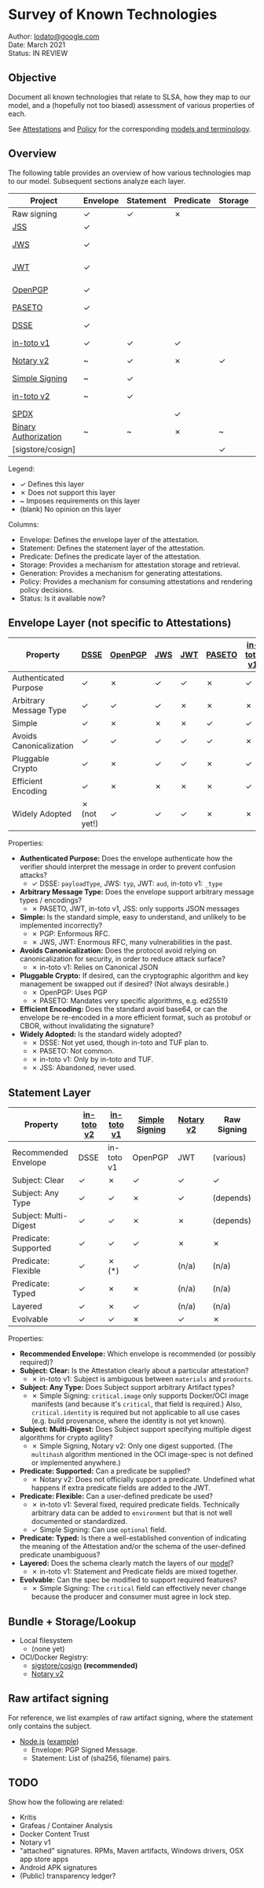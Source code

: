# Survey of Known Technologies

Author: lodato@google.com \
Date: March 2021 \
Status: IN REVIEW

## Objective

Document all known technologies that relate to SLSA, how they map to our model,
and a (hopefully not too biased) assessment of various properties of each.

See [Attestations](attestations.md) and [Policy](policy.md) for the
corresponding [models and terminology](attestations.md#model-and-terminology).

## Overview

The following table provides an overview of how various technologies map to our
model. Subsequent sections analyze each layer.

[Binary Authorization]: https://cloud.google.com/binary-authorization
[DSSE]: https://github.com/secure-systems-lab/dsse/
[JSS]: https://jsonenc.info/jss/1.0/
[JWS]: https://tools.ietf.org/html/rfc7515
[JWT]: https://tools.ietf.org/html/rfc7519
[Notary v2]: https://github.com/notaryproject/nv2
[OpenPGP]: https://tools.ietf.org/html/rfc4880
[PASETO]: https://paseto.io
[SPDX]: https://github.com/spdx/spdx-spec
[sigstore]: https://docs.sigstore.dev/
[Simple Signing]: https://github.com/containers/image/blob/master/docs/containers-signature.5.md
[in-toto v1]: https://github.com/in-toto/docs/blob/master/in-toto-spec.md
[in-toto v2]: https://github.com/in-toto/attestation

Project                | Envelope | Statement | Predicate | Storage | Generation | Policy | Status
---------------------- | -------- | --------- | --------- | ------- | ---------- | ------ | ------
Raw signing            | ✓        | ✓         | ✗         |         |            |        | (varies)
[JSS]                  | ✓        |           |           |         |            |        | Abandoned
[JWS]                  | ✓        |           |           |         |            |        | IETF Standard
[JWT]                  | ✓        |           |           |         |            |        | IETF Standard
[OpenPGP]              | ✓        |           |           |         |            |        | IETF Standard
[PASETO]               | ✓        |           |           |         |            |        | Stable
[DSSE]                 | ✓        |           |           |         |            |        | In development
[in-toto v1]           | ✓        | ✓         | ✓         |         | ✓          | ✓      | Stable
[Notary v2]            | ~        | ✓         | ✗         | ✓       |            | ✓      | In development
[Simple Signing]       | ~        | ✓         |           |         |            |        | Stable
[in-toto v2]           | ~        | ✓         |           |         |            |        | In development
[SPDX]                 |          |           | ✓         |         |            |        | Stable
[Binary Authorization] | ~        | ~         | ✗         | ~       |            | ✓      | Stable
[sigstore/cosign]      |          |           |           |  ✓      | ✓          | ✓      | Stable

Legend:

-   ✓ Defines this layer
-   ✗ Does not support this layer
-   ~ Imposes requirements on this layer
-   (blank) No opinion on this layer

Columns:

-   Envelope: Defines the envelope layer of the attestation.
-   Statement: Defines the statement layer of the attestation.
-   Predicate: Defines the predicate layer of the attestation.
-   Storage: Provides a mechanism for attestation storage and retrieval.
-   Generation: Provides a mechanism for generating attestations.
-   Policy: Provides a mechanism for consuming attestations and rendering policy
    decisions.
-   Status: Is it available now?

## Envelope Layer (not specific to Attestations)

Property                | [DSSE]         | [OpenPGP] | [JWS] | [JWT] | [PASETO] | [in-toto v1] | [JSS]
----------------------- | -------------- | --------- | ----- | ----- | -------- | ------------ | -----
Authenticated Purpose   | ✓              | ✗         | ✓     | ✓     | ✗        | ✓            | ✗
Arbitrary Message Type  | ✓              | ✓         | ✓     | ✗     | ✗        | ✗            | ✗
Simple                  | ✓              | ✗         | ✗     | ✗     | ✓        | ✓            | ✓
Avoids Canonicalization | ✓              | ✓         | ✓     | ✓     | ✓        | ✗            | ✓
Pluggable Crypto        | ✓              | ✗         | ✓     | ✓     | ✗        | ✓            | ✓
Efficient Encoding      | ✓              | ✗         | ✗     | ✗     | ✗        | ✓            | ✗
Widely Adopted          | ✗ (not yet!)   | ✓         | ✓     | ✓     | ✗        | ✗            | ✗

Properties:

-   **Authenticated Purpose:** Does the envelope authenticate how the verifier
    should interpret the message in order to prevent confusion attacks?
    -   ✓ DSSE: `payloadType`, JWS: `typ`, JWT: `aud`, in-toto v1:
        `_type`
-   **Arbitrary Message Type:** Does the envelope support arbitrary message
    types / encodings?
    -   ✗ PASETO, JWT, in-toto v1, JSS: only supports JSON messages
-   **Simple:** Is the standard simple, easy to understand, and unlikely to be
    implemented incorrectly?
    -   ✗ PGP: Enformous RFC.
    -   ✗ JWS, JWT: Enormous RFC, many vulnerabilities in the past.
-   **Avoids Canonicalization:** Does the protocol avoid relying on
    canonicalization for security, in order to reduce attack surface?
    -   ✗ in-toto v1: Relies on Canonical JSON
-   **Pluggable Crypto:** If desired, can the cryptographic algorithm and key
    management be swapped out if desired? (Not always desirable.)
    -   ✗ OpenPGP: Uses PGP
    -   ✗ PASETO: Mandates very specific algorithms, e.g. ed25519
-   **Efficient Encoding:** Does the standard avoid base64, or can the envelope
    be re-encoded in a more efficient format, such as protobuf or CBOR, without
    invalidating the signature?
-   **Widely Adopted:** Is the standard widely adopted?
    -   ✗ DSSE: Not yet used, though in-toto and TUF plan to.
    -   ✗ PASETO: Not common.
    -   ✗ in-toto v1: Only by in-toto and TUF.
    -   ✗ JSS: Abandoned, never used.

## Statement Layer

Property              | [in-toto v2] | [in-toto v1] | [Simple Signing] | [Notary v2] | Raw Signing
--------------------- | ------------ | ------------ | ---------------- | ----------- | -----------
Recommended Envelope  | DSSE         | in-toto v1   | OpenPGP          | JWT         | (various)
Subject: Clear        | ✓            | ✗            | ✓                | ✓           | ✓
Subject: Any Type     | ✓            | ✓            | ✗                | ✓           | (depends)
Subject: Multi-Digest | ✓            | ✓            | ✗                | ✗           | (depends)
Predicate: Supported  | ✓            | ✓            | ✓                | ✗           | ✗
Predicate: Flexible   | ✓            | ✗ (*)        | ✓                | (n/a)       | (n/a)
Predicate: Typed      | ✓            | ✗            | ✗                | (n/a)       | (n/a)
Layered               | ✓            | ✗            | ✓                | (n/a)       | (n/a)
Evolvable             | ✓            | ✓            | ✗                | ✓           | ✗

Properties:

-   **Recommended Envelope:** Which envelope is recommended (or possibly
    required)?
-   **Subject: Clear:** Is the Attestation clearly about a particular
    attestation?
    -   ✗ in-toto v1: Subject is ambiguous between `materials` and `products`.
-   **Subject: Any Type:** Does Subject support arbitrary Artifact types?
    -   ✗ Simple Signing: `critical.image` only supports Docker/OCI image
        manifests (and because it's `critical`, that field is required.) Also,
        `critical.identity` is required but not applicable to all use cases
        (e.g. build provenance, where the identity is not yet known).
-   **Subject: Multi-Digest:** Does Subject support specifying multiple digest
    algorithms for crypto agility?
    -   ✗ Simple Signing, Notary v2: Only one digest supported. (The `multihash`
        algorithm mentioned in the OCI image-spec is not defined or implemented
        anywhere.)
-   **Predicate: Supported:** Can a predicate be supplied?
    -   ✗ Notary v2: Does not officially support a predicate. Undefined what
        happens if extra predicate fields are added to the JWT.
-   **Predicate: Flexible:** Can a user-defined predicate be used?
    -   ✗ in-toto v1: Several fixed, required predicate fields. Technically
        arbitrary data can be added to `environment` but that is not well
        documented or standardized.
    -   ✓ Simple Signing: Can use `optional` field.
-   **Predicate: Typed:** Is there a well-established convention of indicating
    the meaning of the Attestation and/or the schema of the user-defined
    predicate unambiguous?
-   **Layered:** Does the schema clearly match the layers of our
    [model](attestations.md#model-and-terminology)?
    -   ✗ in-toto v1: Statement and Predicate fields are mixed together.
-   **Evolvable:** Can the spec be modified to support required features?
    -   ✗ Simple Signing: The `critical` field can effectively never change
        because the producer and consumer must agree in lock step.

## Bundle + Storage/Lookup

-   Local filesystem
    -   (none yet)
-   OCI/Docker Registry:
    -   [sigstore/cosign](https://github.com/sigstore/cosign) **(recommended)**
    -   [Notary v2]

## Raw artifact signing

For reference, we list examples of raw artifact signing, where the statement
only contains the subject.

-   [Node.js](https://github.com/nodejs/node#verifying-binaries)
    ([example](https://nodejs.org/dist/v14.16.0/SHASUMS256.txt.asc))
    -   Envelope: PGP Signed Message.
    -   Statement: List of (sha256, filename) pairs.

## TODO

Show how the following are related:

-   Kritis
-   Grafeas / Container Analysis
-   Docker Content Trust
-   Notary v1
-   "attached" signatures. RPMs, Maven artifacts, Windows drivers, OSX app store
    apps
-   Android APK signatures
-   (Public) transparency ledger?

